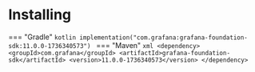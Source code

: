 # Installing

=== "Gradle"
    ```kotlin
    implementation("com.grafana:grafana-foundation-sdk:11.0.0-1736340573")
    ```
=== "Maven"
    ```xml
    <dependency>
        <groupId>com.grafana</groupId>
        <artifactId>grafana-foundation-sdk</artifactId>
        <version>11.0.0-1736340573</version>
    </dependency>
    ```
